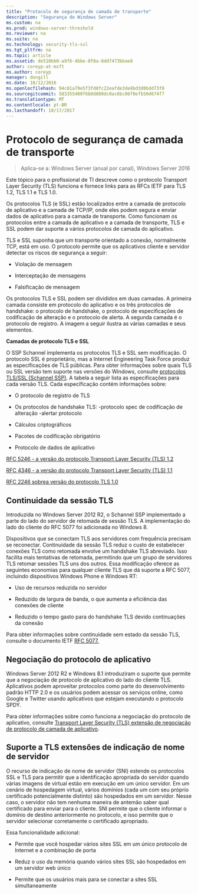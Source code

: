 ```yaml
---
title: "Protocolo de segurança de camada de transporte"
description: "Segurança do Windows Server"
ms.custom: na
ms.prod: windows-server-threshold
ms.reviewer: na
ms.suite: na
ms.technology: security-tls-ssl
ms.tgt_pltfrm: na
ms.topic: article
ms.assetid: de510bb0-a9f6-4bbe-8f8a-8dd7473bbae8
author: coreyp-at-msft
ms.author: coreyp
manager: dongill
ms.date: 10/12/2016
ms.openlocfilehash: 94c81a79e5f3fd8fc22eafde3de8bd3d0bdd73f0
ms.sourcegitcommit: 583355400f6b0d880dc0ac6bc06f0efb50d674f7
ms.translationtype: MT
ms.contentlocale: pt-BR
ms.lasthandoff: 10/17/2017
---
```

# Protocolo de segurança de camada de transporte

>Aplica-se a: Windows Server (anual por canal), Windows Server 2016

Este tópico para o profissional de TI descreve como o protocolo Transport Layer Security (TLS) funciona e fornece links para as RFCs IETF para TLS 1.2, TLS 1.1 e TLS 1.0.

Os protocolos TLS (e SSL) estão localizados entre a camada de protocolo de aplicativo e a camada de TCP/IP, onde eles podem segura e enviar dados de aplicativo para a camada de transporte. Como funcionam os protocolos entre a camada de aplicativo e a camada de transporte, TLS e SSL podem dar suporte a vários protocolos de camada do aplicativo.

TLS e SSL suponha que um transporte orientado a conexão, normalmente TCP, está em uso. O protocolo permite que os aplicativos cliente e servidor detectar os riscos de segurança a seguir:

-   Violação de mensagem

-   Interceptação de mensagens

-   Falsificação de mensagem

Os protocolos TLS e SSL podem ser divididos em duas camadas. A primeira camada consiste em protocolo do aplicativo e os três protocolos de handshake: o protocolo de handshake, o protocolo de especificações de codificação de alteração e o protocolo de alerta. A segunda camada é o protocolo de registro. A imagem a seguir ilustra as várias camadas e seus elementos.

**Camadas de protocolo TLS e SSL**


O SSP Schannel implementa os protocolos TLS e SSL sem modificação. O protocolo SSL é proprietário, mas a Internet Engineering Task Force produz as especificações de TLS públicas. Para obter informações sobre quais TLS ou SSL versão tem suporte nas versões do Windows, consulte [protocolos TLS/SSL (Schannel SSP)](https://msdn.microsoft.com/en-us/library/windows/desktop/mt808159(v=vs.85).aspx). A tabela a seguir lista as especificações para cada versão TLS. Cada especificação contém informações sobre:

-   O protocolo de registro de TLS

-   Os protocolos de handshake TLS: \-protocolo spec de codificação de alteração \-alertar protocolo

-   Cálculos criptográficos

-   Pacotes de codificação obrigatório

-   Protocolo de dados de aplicativo

[RFC 5246 - a versão do protocolo Transport Layer Security (TLS) 1.2](http://tools.ietf.org/html/rfc5246)

[RFC 4346 - a versão do protocolo Transport Layer Security (TLS) 1.1](http://tools.ietf.org/html/rfc4346)

[RFC 2246 sobrea versão do protocolo TLS 1.0](http://tools.ietf.org/html/rfc2246)

## <a name="BKMK_SessionResumption"></a>Continuidade da sessão TLS
Introduzida no Windows Server 2012 R2, o Schannel SSP implementado a parte do lado do servidor de retomada de sessão TLS. A implementação do lado do cliente do RFC 5077 foi adicionada no Windows 8.

Dispositivos que se conectam TLS aos servidores com frequência precisam se reconectar. Continuidade da sessão TLS reduz o custo de estabelecer conexões TLS como retomada envolve um handshake TLS abreviado. Isso facilita mais tentativas de retomada, permitindo que um grupo de servidores TLS retomar sessões TLS uns dos outros. Essa modificação oferece as seguintes economias para qualquer cliente TLS que dá suporte a RFC 5077, incluindo dispositivos Windows Phone e Windows RT:

-   Uso de recursos reduzida no servidor

-   Reduzido de largura de banda, o que aumenta a eficiência das conexões de cliente

-   Reduzido o tempo gasto para do handshake TLS devido continuações da conexão

Para obter informações sobre continuidade sem estado da sessão TLS, consulte o documento IETF [RFC 5077.](http://www.ietf.org/rfc/rfc5077)

## <a name="BKMK_AppProtocolNego"></a>Negociação do protocolo de aplicativo
 Windows Server 2012 R2 e Windows 8.1 introduziram o suporte que permite que a negociação de protocolo de aplicativo do lado do cliente TLS. Aplicativos podem aproveitar protocolos como parte do desenvolvimento padrão HTTP 2.0 e os usuários podem acessar os serviços online, como Google e Twitter usando aplicativos que estejam executando o protocolo SPDY.

Para obter informações sobre como funciona a negociação do protocolo de aplicativo, consulte [Transport Layer Security (TLS) extensão de negociação de protocolo de camada de aplicativo](http://tools.ietf.org/search/draft-ietf-tls-applayerprotoneg-05).

## <a name="BKMK_SNI"></a>Suporte a TLS extensões de indicação de nome de servidor
O recurso de indicação de nome de servidor (SNI) estende os protocolos SSL e TLS para permitir que a identificação apropriada do servidor quando várias imagens de virtual estão em execução em um único servidor. Em um cenário de hospedagem virtual, vários domínios (cada um com seu próprio certificado potencialmente distinto) são hospedados em um servidor. Nesse caso, o servidor não tem nenhuma maneira de antemão saber qual certificado para enviar para o cliente. SNI permite que o cliente informar o domínio de destino anteriormente no protocolo, e isso permite que o servidor selecionar corretamente o certificado apropriado.

Essa funcionalidade adicional:

-   Permite que você hospedar vários sites SSL em um único protocolo de Internet e a combinação de porta

-   Reduz o uso da memória quando vários sites SSL são hospedados em um servidor web único

-   Permite que os usuários mais para se conectar a sites SSL simultaneamente



